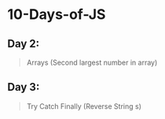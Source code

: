 # 10-Days-of-JS

## Day 2: 
> Arrays (Second largest number in array)

## Day 3: 
> Try Catch Finally (Reverse String s)
